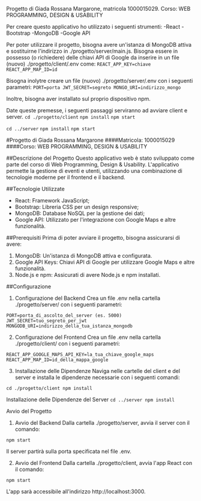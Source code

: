 Progetto di Giada Rossana Margarone, matricola 1000015029.
Corso: WEB PROGRAMMING, DESIGN & USABILITY

Per creare questo applicativo ho utilizzato i seguenti strumenti:
-React
-Bootstrap
-MongoDB
-Google API

Per poter utilizzare il progetto, bisogna avere un'istanza di MongoDB attiva e sostituirne l'indirizzo in ./progetto/server/main.js.
Bisogna essere in possesso (o richiedere) delle chiavi API di Google da inserire in un file (nuovo) ./progetto/client/.env come:
`REACT_APP_KEY=chiave
REACT_APP_MAP_ID=id`

Bisogna inolytre creare un file (nuovo) ./progetto/server/.env con i seguenti parametri:
`PORT=porta
JWT_SECRET=segreto
MONGO_URI=indirizzo_mongo`

Inoltre, bisogna aver installato sul proprio dispositivo npm.

Date queste premesse, i seguenti passaggi serviranno ad avviare client e server.
`cd ./progetto/client`
`npm install`
`npm start`

`cd ../server`
`npm install`
`npm start`


#Progetto di Giada Rossana Margarone
####Matricola: 1000015029
####Corso: WEB PROGRAMMING, DESIGN & USABILITY

##Descrizione del Progetto
Questo applicativo web è stato sviluppato come parte del corso di Web Programming, Design & Usability. L'applicativo permette la gestione di eventi e utenti, utilizzando una combinazione di tecnologie moderne per il frontend e il backend.

##Tecnologie Utilizzate
- React: Framework JavaScript;
- Bootstrap: Libreria CSS per un design responsive;
- MongoDB: Database NoSQL per la gestione dei dati;
- Google API: Utilizzato per l'integrazione con Google Maps e altre funzionalità.

##Prerequisiti
Prima di poter avviare il progetto, bisogna assicurarsi di avere:

1. MongoDB: Un'istanza di MongoDB attiva e configurata.
2. Google API Keys: Chiavi API di Google per utilizzare Google Maps e altre funzionalità.
3. Node.js e npm: Assicurati di avere Node.js e npm installati.

##Configurazione

1. Configurazione del Backend
Crea un file .env nella cartella ./progetto/server/ con i seguenti parametri:

`PORT=porta_di_ascolto_del_server (es. 5000)
JWT_SECRET=tuo_segreto_per_jwt
MONGODB_URI=indirizzo_della_tua_istanza_mongodb`

2. Configurazione del Frontend
Crea un file .env nella cartella ./progetto/client/ con i seguenti parametri:

`REACT_APP_GOOGLE_MAPS_API_KEY=la_tua_chiave_google_maps
REACT_APP_MAP_ID=id_della_mappa_google`

3. Installazione delle Dipendenze
Naviga nelle cartelle del client e del server e installa le dipendenze necessarie con i seguenti comandi:

`cd ./progetto/client
npm install`

Installazione delle Dipendenze del Server
`cd ../server
npm install`

Avvio del Progetto

1. Avvio del Backend
Dalla cartella ./progetto/server, avvia il server con il comando:

`npm start`

Il server partirà sulla porta specificata nel file .env.

2. Avvio del Frontend
Dalla cartella ./progetto/client, avvia l'app React con il comando:

`npm start`

L'app sarà accessibile all'indirizzo http://localhost:3000.


